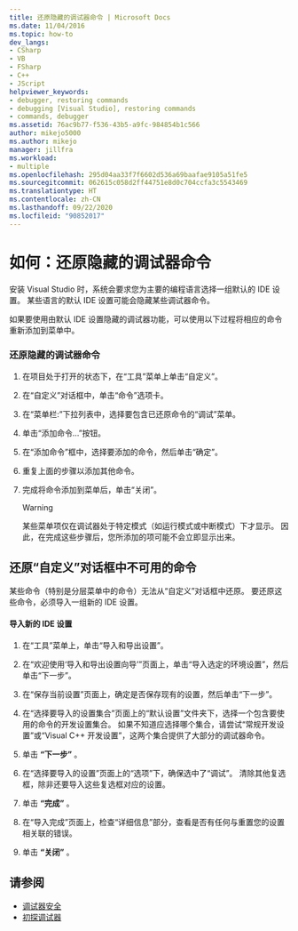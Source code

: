 ```yaml
---
title: 还原隐藏的调试器命令 | Microsoft Docs
ms.date: 11/04/2016
ms.topic: how-to
dev_langs:
- CSharp
- VB
- FSharp
- C++
- JScript
helpviewer_keywords:
- debugger, restoring commands
- debugging [Visual Studio], restoring commands
- commands, debugger
ms.assetid: 76ac9b77-f536-43b5-a9fc-984854b1c566
author: mikejo5000
ms.author: mikejo
manager: jillfra
ms.workload:
- multiple
ms.openlocfilehash: 295d04aa33f7f6602d536a69baafae9105a51fe5
ms.sourcegitcommit: 062615c058d2ff44751e8d0c704ccfa3c5543469
ms.translationtype: HT
ms.contentlocale: zh-CN
ms.lasthandoff: 09/22/2020
ms.locfileid: "90852017"
---
```

# <a name="how-to-restore-hidden-debugger-commands"></a>如何：还原隐藏的调试器命令
安装 Visual Studio 时，系统会要求您为主要的编程语言选择一组默认的 IDE 设置。 某些语言的默认 IDE 设置可能会隐藏某些调试器命令。

 如果要使用由默认 IDE 设置隐藏的调试器功能，可以使用以下过程将相应的命令重新添加到菜单中。

### <a name="to-restore-hidden-debugger-commands"></a>还原隐藏的调试器命令

1. 在项目处于打开的状态下，在“工具”菜单上单击“自定义”。

2. 在“自定义”对话框中，单击“命令”选项卡。

3. 在“菜单栏:”下拉列表中，选择要包含已还原命令的“调试”菜单。

4. 单击“添加命令…”按钮。

5. 在“添加命令”框中，选择要添加的命令，然后单击“确定”。

6. 重复上面的步骤以添加其他命令。

7. 完成将命令添加到菜单后，单击“关闭”。

    > [!WARNING]
    > 某些菜单项仅在调试器处于特定模式（如运行模式或中断模式）下才显示。 因此，在完成这些步骤后，您所添加的项可能不会立即显示出来。

## <a name="restoring-commands-not-available-from-the-customize-dialog-box"></a>还原“自定义”对话框中不可用的命令
 某些命令（特别是分层菜单中的命令）无法从“自定义”对话框中还原。 要还原这些命令，必须导入一组新的 IDE 设置。

#### <a name="to-import-new-ide-settings"></a>导入新的 IDE 设置

1. 在“工具”菜单上，单击“导入和导出设置”。

2. 在“欢迎使用‘导入和导出设置向导’”页面上，单击“导入选定的环境设置”，然后单击“下一步”。

3. 在“保存当前设置”页面上，确定是否保存现有的设置，然后单击“下一步”。

4. 在“选择要导入的设置集合”页面上的“默认设置”文件夹下，选择一个包含要使用的命令的开发设置集合。 如果不知道应选择哪个集合，请尝试“常规开发设置”或“Visual C++ 开发设置”，这两个集合提供了大部分的调试器命令。

5. 单击 **“下一步”** 。

6. 在“选择要导入的设置”页面上的“选项”下，确保选中了“调试”。 清除其他复选框，除非还要导入这些复选框对应的设置。

7. 单击 **“完成”** 。

8. 在“导入完成”页面上，检查“详细信息”部分，查看是否有任何与重置您的设置相关联的错误。

9. 单击 **“关闭”** 。

## <a name="see-also"></a>请参阅
- [调试器安全](../debugger/debugger-security.md)
- [初探调试器](../debugger/debugger-feature-tour.md)